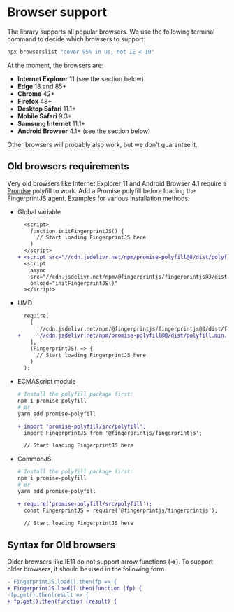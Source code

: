 # Browser support

The library supports all popular browsers.
We use the following terminal command to decide which browsers to support:

```bash
npx browserslist "cover 95% in us, not IE < 10"
```

At the moment, the browsers are:

- **Internet Explorer** 11 (see the section below)
- **Edge** 18 and 85+
- **Chrome** 42+
- **Firefox** 48+
- **Desktop Safari** 11.1+
- **Mobile Safari** 9.3+
- **Samsung Internet** 11.1+
- **Android Browser** 4.1+ (see the section below)

Other browsers will probably also work, but we don't guarantee it.

## Old browsers requirements

Very old browsers like Internet Explorer 11 and Android Browser 4.1
require a [Promise](https://developer.mozilla.org/en-US/docs/Web/JavaScript/Reference/Global_Objects/Promise) polyfill to work.
Add a Promise polyfill before loading the FingerprintJS agent.
Examples for various installation methods:

- Global variable
    ```diff
      <script>
        function initFingerprintJS() {
          // Start loading FingerprintJS here
        }
      </script>
    + <script src="//cdn.jsdelivr.net/npm/promise-polyfill@8/dist/polyfill.min.js"></script>
      <script
        async
        src="//cdn.jsdelivr.net/npm/@fingerprintjs/fingerprintjs@3/dist/fp.min.js"
        onload="initFingerprintJS()"
      ></script>
    ```
- UMD
    ```diff
      require(
        [
          '//cdn.jsdelivr.net/npm/@fingerprintjs/fingerprintjs@3/dist/fp.umd.min.js',
    +     '//cdn.jsdelivr.net/npm/promise-polyfill@8/dist/polyfill.min.js',
        ],
        (FingerprintJS) => {
          // Start loading FingerprintJS here
        }
      );
    ```
- ECMAScript module
    ```bash
    # Install the polyfill package first:
    npm i promise-polyfill
    # or
    yarn add promise-polyfill
    ```

    ```diff
    + import 'promise-polyfill/src/polyfill';
      import FingerprintJS from '@fingerprintjs/fingerprintjs';

      // Start loading FingerprintJS here
    ```
- CommonJS
    ```bash
    # Install the polyfill package first:
    npm i promise-polyfill
    # or
    yarn add promise-polyfill
    ```

    ```diff
    + require('promise-polyfill/src/polyfill');
      const FingerprintJS = require('@fingerprintjs/fingerprintjs');

      // Start loading FingerprintJS here
    ```
## Syntax for Old browsers

Older browsers like IE11 do not support arrow functions (=>). To support older browsers, it should be used in the following form
```diff
- FingerprintJS.load().then(fp => {
+ FingerprintJS.load().then(function (fp) {
-fp.get().then(result => {
+ fp.get().then(function (result) {
```
